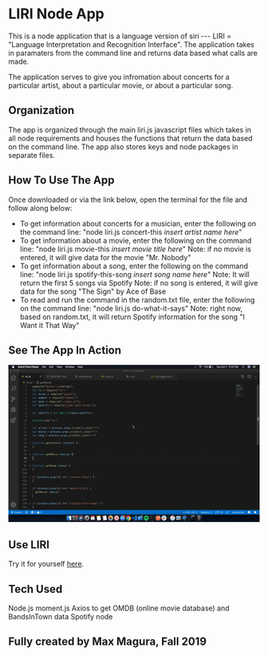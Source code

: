 # LIRI Node App

This is a node application that is a language version of siri --- LIRI = "Language Interpretation and Recognition Interface". The application takes in paramaters from the command line and returns data based what calls are made.

The application serves to give you infromation about concerts for a particular artist, about a particular movie, or about a particular song. 

## Organization

The app is organized through the main liri.js javascript files which takes in all node requirements and houses the functions that return the data based on the command line. The app also stores keys and node packages in separate files. 

## How To Use The App

Once downloaded or via the link below, open the terminal for the file and follow along below:
- To get information about concerts for a musician, enter the following on the command line: "node liri.js concert-this *insert artist name here*"
- To get information about a movie, enter the following on the command line: "node liri.js movie-this *insert movie title here*" 
      Note: if no movie is entered, it will give data for the movie "Mr. Nobody"
- To get information about a song, enter the following on the command line: "node liri.js spotify-this-song *insert song name here*"
      Note: It will return the first 5 songs via Spotify 
      Note: if no song is entered, it will give data for the song "The Sign" by Ace of Base
- To read and run the command in the random.txt file, enter the following on the command line: "node liri.js do-what-it-says"
      Note: right now, based on random.txt, it will return Spotify information for the song "I Want it That Way"

## See The App In Action

![](LIRI.gif)

## Use LIRI

Try it for yourself [here](https://max-magura.github.io).

## Tech Used

Node.js
moment.js
Axios to get OMDB (online movie database) and BandsInTown data
Spotify node 

## Fully created by Max Magura, Fall 2019
